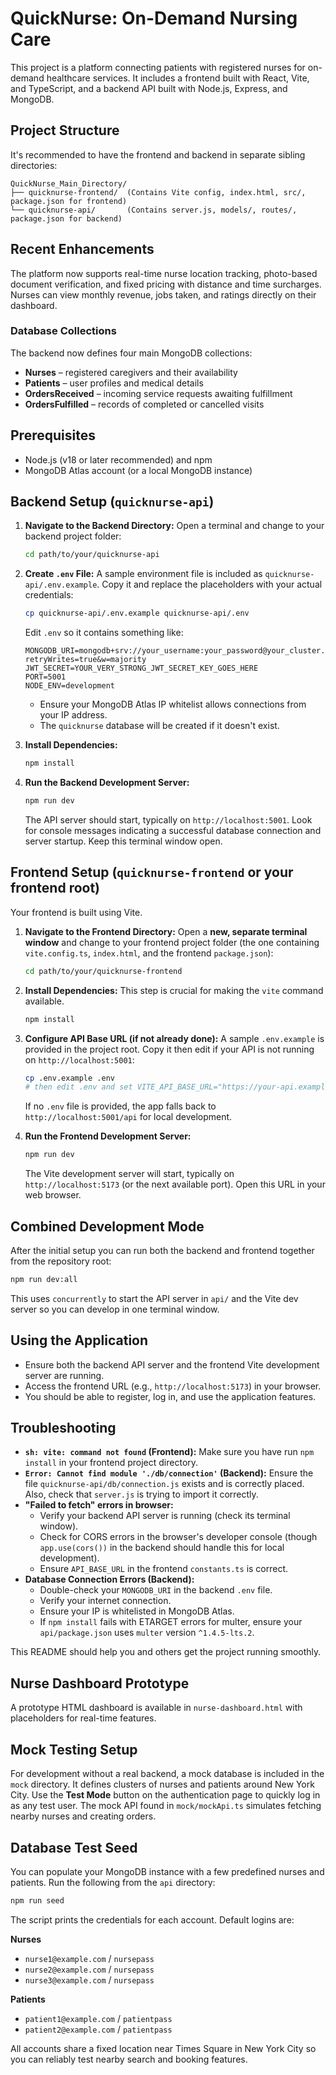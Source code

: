 
# QuickNurse: On-Demand Nursing Care

This project is a platform connecting patients with registered nurses for on-demand healthcare services. It includes a frontend built with React, Vite, and TypeScript, and a backend API built with Node.js, Express, and MongoDB.

## Project Structure

It's recommended to have the frontend and backend in separate sibling directories:

```
QuickNurse_Main_Directory/
├── quicknurse-frontend/  (Contains Vite config, index.html, src/, package.json for frontend)
└── quicknurse-api/       (Contains server.js, models/, routes/, package.json for backend)
```

## Recent Enhancements

The platform now supports real-time nurse location tracking, photo-based document
verification, and fixed pricing with distance and time surcharges. Nurses can
view monthly revenue, jobs taken, and ratings directly on their dashboard.

### Database Collections
The backend now defines four main MongoDB collections:
* **Nurses** – registered caregivers and their availability
* **Patients** – user profiles and medical details
* **OrdersReceived** – incoming service requests awaiting fulfillment
* **OrdersFulfilled** – records of completed or cancelled visits

## Prerequisites

*   Node.js (v18 or later recommended) and npm
*   MongoDB Atlas account (or a local MongoDB instance)

## Backend Setup (`quicknurse-api`)

1.  **Navigate to the Backend Directory:**
    Open a terminal and change to your backend project folder:
    ```bash
    cd path/to/your/quicknurse-api
    ```

2.  **Create `.env` File:**
    A sample environment file is included as `quicknurse-api/.env.example`.
    Copy it and replace the placeholders with your actual credentials:
    ```bash
    cp quicknurse-api/.env.example quicknurse-api/.env
    ```
    Edit `.env` so it contains something like:
    ```env
    MONGODB_URI=mongodb+srv://your_username:your_password@your_cluster.mongodb.net/quicknurse?retryWrites=true&w=majority
    JWT_SECRET=YOUR_VERY_STRONG_JWT_SECRET_KEY_GOES_HERE
    PORT=5001
    NODE_ENV=development
    ```
    *   Ensure your MongoDB Atlas IP whitelist allows connections from your IP address.
    *   The `quicknurse` database will be created if it doesn't exist.

3.  **Install Dependencies:**
    ```bash
    npm install
    ```

4.  **Run the Backend Development Server:**
    ```bash
    npm run dev
    ```
    The API server should start, typically on `http://localhost:5001`. Look for console messages indicating a successful database connection and server startup. Keep this terminal window open.

## Frontend Setup (`quicknurse-frontend` or your frontend root)

Your frontend is built using Vite.

1.  **Navigate to the Frontend Directory:**
    Open a **new, separate terminal window** and change to your frontend project folder (the one containing `vite.config.ts`, `index.html`, and the frontend `package.json`):
    ```bash
    cd path/to/your/quicknurse-frontend
    ```

2.  **Install Dependencies:**
    This step is crucial for making the `vite` command available.
    ```bash
    npm install
    ```

3.  **Configure API Base URL (if not already done):**
    A sample `.env.example` is provided in the project root. Copy it then edit if your API is not running on `http://localhost:5001`:
    ```bash
    cp .env.example .env
    # then edit .env and set VITE_API_BASE_URL="https://your-api.example.com/api"
    ```
    If no `.env` file is provided, the app falls back to `http://localhost:5001/api` for local development.

4.  **Run the Frontend Development Server:**
    ```bash
    npm run dev
    ```
    The Vite development server will start, typically on `http://localhost:5173` (or the next available port). Open this URL in your web browser.

## Combined Development Mode

After the initial setup you can run both the backend and frontend together from the repository root:

```bash
npm run dev:all
```

This uses `concurrently` to start the API server in `api/` and the Vite dev server so you can develop in one terminal window.

## Using the Application

*   Ensure both the backend API server and the frontend Vite development server are running.
*   Access the frontend URL (e.g., `http://localhost:5173`) in your browser.
*   You should be able to register, log in, and use the application features.

## Troubleshooting

*   **`sh: vite: command not found` (Frontend):** Make sure you have run `npm install` in your frontend project directory.
*   **`Error: Cannot find module './db/connection'` (Backend):** Ensure the file `quicknurse-api/db/connection.js` exists and is correctly placed. Also, check that `server.js` is trying to import it correctly.
*   **"Failed to fetch" errors in browser:**
    *   Verify your backend API server is running (check its terminal window).
    *   Check for CORS errors in the browser's developer console (though `app.use(cors())` in the backend should handle this for local development).
    *   Ensure `API_BASE_URL` in the frontend `constants.ts` is correct.
*   **Database Connection Errors (Backend):**
    *   Double-check your `MONGODB_URI` in the backend `.env` file.
    *   Verify your internet connection.
    *   Ensure your IP is whitelisted in MongoDB Atlas.
    *   If `npm install` fails with ETARGET errors for multer, ensure your `api/package.json` uses `multer` version `^1.4.5-lts.2`.

This README should help you and others get the project running smoothly.

## Nurse Dashboard Prototype
A prototype HTML dashboard is available in `nurse-dashboard.html` with placeholders for real-time features.

## Mock Testing Setup

For development without a real backend, a mock database is included in the `mock` directory. It defines clusters of nurses and patients around New York City. Use the **Test Mode** button on the authentication page to quickly log in as any test user. The mock API found in `mock/mockApi.ts` simulates fetching nearby nurses and creating orders.

## Database Test Seed

You can populate your MongoDB instance with a few predefined nurses and patients. Run the following from the `api` directory:

```bash
npm run seed
```

The script prints the credentials for each account. Default logins are:

**Nurses**
- `nurse1@example.com` / `nursepass`
- `nurse2@example.com` / `nursepass`
- `nurse3@example.com` / `nursepass`

**Patients**
- `patient1@example.com` / `patientpass`
- `patient2@example.com` / `patientpass`

All accounts share a fixed location near Times Square in New York City so you can reliably test nearby search and booking features.

